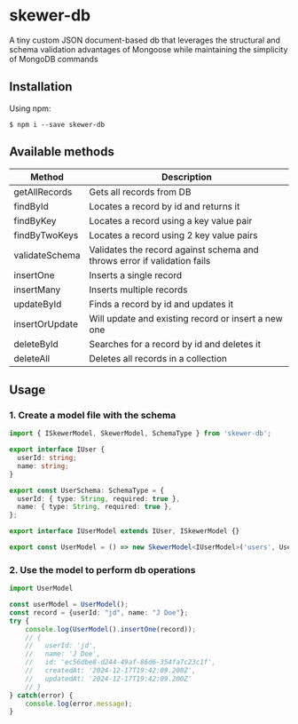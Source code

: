 # skewer-db

A tiny custom JSON document-based db that leverages the structural and schema validation advantages of Mongoose while maintaining the simplicity of MongoDB commands

## Installation

Using npm:
```shell
$ npm i --save skewer-db
```

## Available methods
| **Method**     | **Description**                                                          |
| -------------- | ------------------------------------------------------------------------ |
| getAllRecords  | Gets all records from DB                                                 |
| findById       | Locates a record by id and returns it                                    |
| findByKey      | Locates a record using a key value pair                                  |
| findByTwoKeys  | Locates a record using 2 key value pairs                                 |
| validateSchema | Validates the record against schema and throws error if validation fails |
| insertOne      | Inserts a single record                                                  |
| insertMany     | Inserts multiple records                                                 |
| updateById     | Finds a record by id and updates it                                      |
| insertOrUpdate | Will update and existing record or insert a new one                      |
| deleteById     | Searches for a record by id and deletes it                               |
| deleteAll      | Deletes all records in a collection                                      |

## Usage

### 1. Create a model file with the schema
```ts
import { ISkewerModel, SkewerModel, SchemaType } from 'skewer-db';

export interface IUser {
  userId: string;
  name: string;
}

export const UserSchema: SchemaType = {
  userId: { type: String, required: true },
  name: { type: String, required: true },
};

export interface IUserModel extends IUser, ISkewerModel {}

export const UserModel = () => new SkewerModel<IUserModel>('users', UserSchema);
```

### 2. Use the model to perform db operations
```ts
import UserModel

const userModel = UserModel();
const record = {userId: "jd", name: "J Doe"};
try {
    console.log(UserModel().insertOne(record));
    // {
    //   userId: 'jd',
    //   name: 'J Doe',
    //   id: 'ec56dbe8-d244-49af-86d6-354fa7c23c1f',
    //   createdAt: '2024-12-17T19:42:09.200Z',
    //   updatedAt: '2024-12-17T19:42:09.200Z'
    // }
} catch(error) {
    console.log(error.message);
}

```